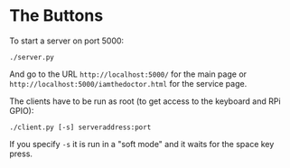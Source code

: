 # The Buttons

To start a server on port 5000:

```
./server.py
```

And go to the URL `http://localhost:5000/` for the main page or
`http://localhost:5000/iamthedoctor.html` for the service page.

The clients have to be run as root (to get access to the keyboard and RPi GPIO):

```
./client.py [-s] serveraddress:port
```

If you specify `-s` it is run in a "soft mode" and it waits for the space key
press.